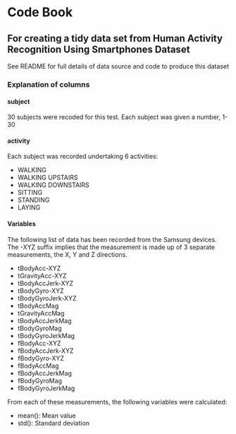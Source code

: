 # Code Book
## For creating a tidy data set from Human Activity Recognition Using Smartphones Dataset
See README for full details of data source and code to produce this dataset

### Explanation of columns

#### subject
30 subjects were recoded for this test. Each subject was given a number, 1-30

#### activity
Each subject was recorded undertaking 6 activities: <br/>
* WALKING
* WALKING UPSTAIRS
* WALKING DOWNSTAIRS
* SITTING
* STANDING
* LAYING

#### Variables

The following list of data has been recorded from the Samsung devices. The -XYZ suffix implies that the measurement is made up of 3 separate measurements, the X, Y and Z directions.

* tBodyAcc-XYZ
* tGravityAcc-XYZ
* tBodyAccJerk-XYZ
* tBodyGyro-XYZ
* tBodyGyroJerk-XYZ
* tBodyAccMag
* tGravityAccMag
* tBodyAccJerkMag
* tBodyGyroMag
* tBodyGyroJerkMag
* fBodyAcc-XYZ
* fBodyAccJerk-XYZ
* fBodyGyro-XYZ
* fBodyAccMag
* fBodyAccJerkMag
* fBodyGyroMag
* fBodyGyroJerkMag

From each of these measurements, the following variables were calculated:
* mean(): Mean value
* std(): Standard deviation